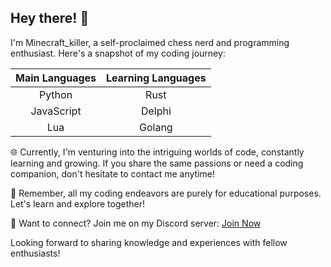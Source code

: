 ## Hey there! 👋

I'm Minecraft_killer, a self-proclaimed chess nerd and programming enthusiast. Here's a snapshot of my coding journey:

| Main Languages | Learning Languages |
|:--------------:|:------------------:|
| Python         | Rust               |
| JavaScript     | Delphi             |
| Lua            | Golang             |

🌐 Currently, I'm venturing into the intriguing worlds of code, constantly learning and growing. If you share the same passions or need a coding companion, don't hesitate to contact me anytime!

🧠 Remember, all my coding endeavors are purely for educational purposes. Let's learn and explore together!

🏰 Want to connect? Join me on my Discord server: [Join Now](https://discord.gg/AYqrzv82AZ)

Looking forward to sharing knowledge and experiences with fellow enthusiasts!
